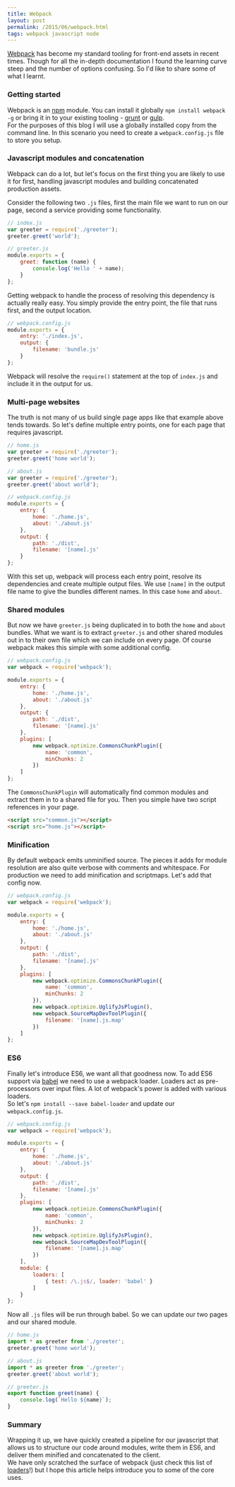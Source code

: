 ```yaml
---
title: Webpack
layout: post
permalink: /2015/06/webpack.html
tags: webpack javascript node
---
```


[Webpack](http://webpack.github.io/) has become my standard tooling for front-end assets in recent times. Though for all the in-depth documentation I found the learning curve steep and the number of options confusing. So I'd like to share some of what I learnt.

<!-- more -->

### Getting started
Webpack is an [npm](http://npmjs.org) module. You can install it globally `npm install webpack -g` or bring it in to your existing tooling - [grunt](http://webpack.github.io/docs/usage-with-grunt.html) or [gulp](http://webpack.github.io/docs/usage-with-gulp.html).  
For the purposes of this blog I will use a globally installed copy from the command line. In this scenario you need to create a `webpack.config.js` file to store you setup.

### Javascript modules and concatenation
Webpack can do a lot, but let's focus on the first thing you are likely to use it for first, handling javascript modules and building concatenated production assets.

Consider the following two `.js` files, first the main file we want to run on our page, second a service providing some functionality.

```js
// index.js
var greeter = require('./greeter');
greeter.greet('world');

// greeter.js
module.exports = {
    greet: function (name) {
        console.log('Hello ' + name);
    }
};
```

Getting webpack to handle the process of resolving this dependency is actually really easy. You simply provide the entry point, the file that runs first, and the output location.

```js
// webpack.config.js
module.exports = {
    entry: './index.js',
    output: {
        filename: 'bundle.js'
    }
};
```

Webpack will resolve the `require()` statement at the top of `index.js` and include it in the output for us.

### Multi-page websites
The truth is not many of us build single page apps like that example above tends towards. So let's define multiple entry points, one for each page that requires javascript.

```js
// home.js
var greeter = require('./greeter');
greeter.greet('home world');

// about.js
var greeter = require('./greeter');
greeter.greet('about world');
```

```js
// webpack.config.js
module.exports = {
    entry: {
        home: './home.js',
        about: './about.js'
    },
    output: {
        path: './dist',
        filename: '[name].js'
    }
};
```

With this set up, webpack will process each entry point, resolve its dependencies and create multiple output files. We use `[name]` in the output file name to give the bundles different names. In this case `home` and `about`.

### Shared modules
But now we have `greeter.js` being duplicated in to both the `home` and `about` bundles. What we want is to extract `greeter.js` and other shared modules out in to their own file which we can include on every page. Of course webpack makes this simple with some additional config.

```js
// webpack.config.js
var webpack = require('webpack');

module.exports = {
    entry: {
        home: './home.js',
        about: './about.js'
    },
    output: {
        path: './dist',
        filename: '[name].js'
    },
    plugins: [
        new webpack.optimize.CommonsChunkPlugin({
            name: 'common',
            minChunks: 2
        })
    ]
};
```

The `CommonsChunkPlugin` will automatically find common modules and extract them in to a shared file for you. Then you simple have two script references in your page.

```html
<script src="common.js"></script>
<script src="home.js"></script>
```

### Minification
By default webpack emits unminified source. The pieces it adds for module resolution are also quite verbose with comments and whitespace. For production we need to add minification and scriptmaps. Let's add that config now.

```js
// webpack.config.js
var webpack = require('webpack');

module.exports = {
    entry: {
        home: './home.js',
        about: './about.js'
    },
    output: {
        path: './dist',
        filename: '[name].js'
    },
    plugins: [
        new webpack.optimize.CommonsChunkPlugin({
            name: 'common',
            minChunks: 2
        }),
        new webpack.optimize.UglifyJsPlugin(),
        new webpack.SourceMapDevToolPlugin({
            filename: '[name].js.map'
        })
    ]
};
```

### ES6
Finally let's introduce ES6, we want all that goodness now. To add ES6 support via [babel](https://babeljs.io/) we need to use a webpack loader. Loaders act as pre-processors over input files. A lot of webpack's power is added with various loaders.  
So let's `npm install --save babel-loader` and update our `webpack.config.js`.

```js
// webpack.config.js
var webpack = require('webpack');

module.exports = {
    entry: {
        home: './home.js',
        about: './about.js'
    },
    output: {
        path: './dist',
        filename: '[name].js'
    },
    plugins: [
        new webpack.optimize.CommonsChunkPlugin({
            name: 'common',
            minChunks: 2
        }),
        new webpack.optimize.UglifyJsPlugin(),
        new webpack.SourceMapDevToolPlugin({
            filename: '[name].js.map'
        })
    ],
    module: {
        loaders: [
            { test: /\.js$/, loader: 'babel' }
        ]
    }
};
```

Now all `.js` files will be run through babel. So we can update our two pages and our shared module.

```js
// home.js
import * as greeter from './greeter';
greeter.greet('home world');

// about.js
import * as greeter from './greeter';
greeter.greet('about world');

// greeter.js
export function greet(name) {
    console.log(`Hello ${name}`);
}
```

### Summary
Wrapping it up, we have quickly created a pipeline for our javascript that allows us to structure our code around modules, write them in ES6, and deliver them minified and concatenated to the client.  
We have only scratched the surface of webpack (just check this list of [loaders](http://webpack.github.io/docs/list-of-loaders.html)!) but I hope this article helps introduce you to some of the core uses.
